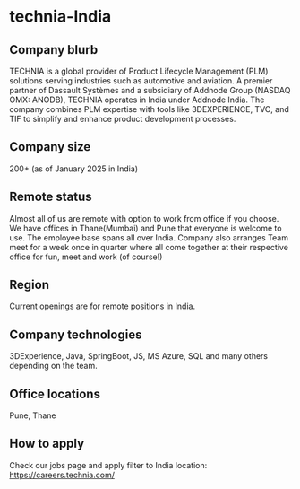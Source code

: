 # technia-India

## Company blurb

TECHNIA is a global provider of Product Lifecycle Management (PLM) solutions serving industries such as automotive and aviation. A premier partner of Dassault Systèmes and a subsidiary of Addnode Group (NASDAQ OMX: ANODB), TECHNIA operates in India under Addnode India. 
The company combines PLM expertise with tools like 3DEXPERIENCE, TVC, and TIF to simplify and enhance product development processes.

## Company size

200+ (as of January 2025 in India)

## Remote status

Almost all of us are remote with option to work from office if you choose. We have offices in Thane(Mumbai) and Pune that everyone is welcome to use. The employee base spans all over India. Company also arranges Team meet for a week once in quarter where all come together at their respective office for fun, meet and work (of course!)

## Region

Current openings are for remote positions in India.

## Company technologies

3DExperience, Java, SpringBoot, JS, MS Azure, SQL and many others depending on the team.

## Office locations

Pune, Thane

## How to apply

Check our jobs page and apply filter to India location: https://careers.technia.com/